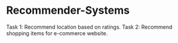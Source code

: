 # Recommender-Systems
Task 1: Recommend location based on ratings.
Task 2: Recommend shopping items for e-commerce website.
